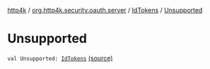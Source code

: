 [http4k](../../index.md) / [org.http4k.security.oauth.server](../index.md) / [IdTokens](index.md) / [Unsupported](./-unsupported.md)

# Unsupported

`val Unsupported: `[`IdTokens`](index.md) [(source)](https://github.com/http4k/http4k/blob/master/http4k-security-oauth/src/main/kotlin/org/http4k/security/oauth/server/IdTokens.kt#L13)